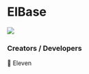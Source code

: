 # ElBase
<a href="https://discord.gg/P578T3aYbj"><img src="http://invidget.switchblade.xyz/HWjPAAs9d3"/></a>

### Creators / Developers
👤 Eleven
